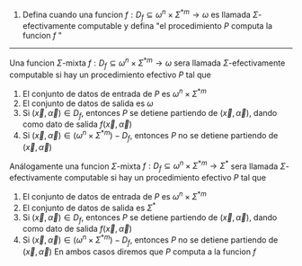 1. Defina cuando una funcion $f: D_{f}\subseteq\omega^{n}\times\Sigma^{*m}\rightarrow \omega$ es llamada $\Sigma$-efectivamente computable y defina "el procedimiento $P$ computa la funcion $f$ " 
 
--- 
Una funcion $\Sigma$-mixta $f:D_{f}\subseteq\omega^{n}\times\Sigma^{*m}\rightarrow \omega$ sera llamada $\Sigma$-efectivamente computable si hay un procedimiento efectivo $P$ tal que
1. El conjunto de datos de entrada de $P$ es $\omega^{n}\times\Sigma^{*m}$
2. El conjunto de datos de salida es $\omega$ 
3. Si $(\vec{x}, \vec{\alpha})\in D_{f}$, entonces $P$ se detiene partiendo de $(\vec{x}, \vec{\alpha})$, dando como dato de salida $f(\vec{x}, \vec{\alpha})$
4. Si $(\vec{x}, \vec{\alpha})\in (\omega^{n}\times\Sigma^{*m}) - D_{f}$, entonces $P$ no se detiene partiendo de $(\vec{x}, \vec{\alpha})$

Análogamente una funcion $\Sigma$-mixta $f:D_{f}\subseteq\omega^{n}\times\Sigma^{*m}\rightarrow \Sigma^{*}$ sera llamada $\Sigma$-efectivamente computable si hay un procedimiento efectivo $P$ tal que
1. El conjunto de datos de entrada de $P$ es $\omega^{n}\times\Sigma^{*m}$
2. El conjunto de datos de salida es $\Sigma^{*}$ 
3. Si $(\vec{x}, \vec{\alpha})\in D_{f}$, entonces $P$ se detiene partiendo de $(\vec{x}, \vec{\alpha})$, dando como dato de salida $f(\vec{x}, \vec{\alpha})$
4. Si $(\vec{x}, \vec{\alpha})\in (\omega^{n}\times\Sigma^{*m}) - D_{f}$, entonces $P$ no se detiene partiendo de $(\vec{x}, \vec{\alpha})$
En ambos casos diremos que $P$ computa a la funcion $f$ 